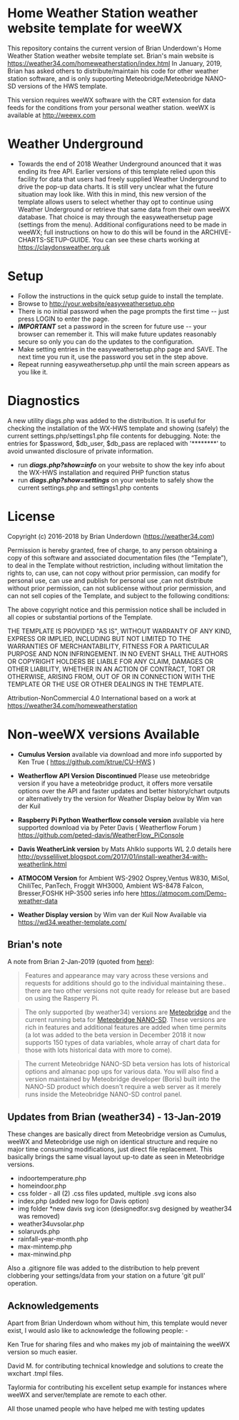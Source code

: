 ﻿# Home Weather Station weather website template for weeWX

This repository contains the current version of Brian Underdown's Home Weather Station weather website template set.
Brian's main website is https://weather34.com/homeweatherstation/index.html
In January, 2019, Brian has asked others to distribute/maintain his code for other weather station software,
and is only supporting Meteobridge/Meteobridge NANO-SD versions of the HWS template.

This version requires weeWX software with the CRT extension for data feeds for the conditions 
from your personal weather station.  weeWX is available at http://weewx.com

# Weather Underground

* Towards the end of 2018 Weather Underground anounced that it was ending its free API. Earlier versions of this template relied upon this facility for data that users had freely supplied Weather Underground to drive the pop-up data charts. It is still very unclear what the future situation may look like. With this in mind, this new version of the template allows users to select whether thay opt to continue using Weather Underground or retrieve that same data from their own weeWX database. That choice is may through the easyweathersetup page (settings from the menu). Additional configurations need to be made in weeWX; full instructions on how to do this will be found in the ARCHIVE-CHARTS-SETUP-GUIDE. You can see these charts working at https://claydonsweather.org.uk

# Setup

* Follow the instructions in the quick setup guide to install the template.
* Browse to http://your.website/easyweathersetup.php
* There is no initial password when the page prompts the first time -- just press LOGIN to enter the page.
* ***IMPORTANT*** set a password in the screen for future use -- your browser can remember it. This will 
make future updates reasonably secure so only you can do the updates to the configuration.
* Make setting entries in the easyweathersetup.php page and SAVE.  The next time you run it, use the password you set in the step above.
* Repeat running easyweathersetup.php until the main screen appears as you like it.

# Diagnostics

A new utility diags.php was added to the distribution.  It is useful for checking the installation of the WX-HWS template
and showing (safely) the current settings.php/settings1.php file contents for debugging.  Note: the entries for
$password, $db_user, $db_pass are replaced with '********' to avoid unwanted disclosure of private information.

* run ***diags.php?show=info*** on your website to show the key info about the WX-HWS installation and required PHP function status
* run ***diags.php?show=settings*** on your website to safely show the current settings.php and settings1.php contents


# License

Copyright (c) 2016-2018 by Brian Underdown (https://weather34.com)

Permission is hereby granted, free of charge, to any person obtaining a copy of this software and associated documentation files (the “Template”), to deal in the Template without restriction, including without limitation the rights to, can use, can not copy without prior permission, can modify for personal use, can use and publish for personal use ,can not distribute without prior permission, can not sublicense without prior permission, and can not sell copies of the Template, and subject to the following conditions:

The above copyright notice and this permission notice shall be included in all copies or substantial portions of the Template.

THE TEMPLATE IS PROVIDED "AS IS", WITHOUT WARRANTY OF ANY KIND, EXPRESS OR IMPLIED, INCLUDING BUT NOT LIMITED TO THE WARRANTIES OF MERCHANTABILITY, FITNESS FOR A PARTICULAR PURPOSE AND NON INFRINGEMENT. IN NO EVENT SHALL THE AUTHORS OR COPYRIGHT HOLDERS BE LIABLE FOR ANY CLAIM, DAMAGES OR OTHER LIABILITY, WHETHER IN AN ACTION OF CONTRACT, TORT OR OTHERWISE, ARISING FROM, OUT OF OR IN CONNECTION WITH THE TEMPLATE OR THE USE OR OTHER DEALINGS IN THE TEMPLATE.

Attribution-NonCommercial 4.0 International based on a work at https://weather34.com/homeweatherstation

# Non-weeWX versions Available  

* **Cumulus Version** available via download and more info supported by Ken True ( https://github.com/ktrue/CU-HWS )

* **Weatherflow API Version** **Discontinued** Please use meteobridge version if you have a meteobridge product, it offers more versatile options over the API and faster updates and better history/chart outputs or alternatively try the version for Weather Display below by Wim van der Kuil

* **Raspberry Pi Python Weatherflow console version** available via here supported download via by Peter Davis ( Weatherflow Forum )
https://github.com/peted-davis/WeatherFlow_PiConsole

* **Davis WeatherLink version** by Mats Ahlklo supports WL 2.0 details here
http://pysselilivet.blogspot.com/2017/01/install-weather34-with-weatherlink.html

* **ATMOCOM Version** for Ambient WS-2902 Osprey,Ventus W830, MiSol, ChiliTec, PanTech, Froggit WH3000, Ambient WS-8478 Falcon, Bresser,FOSHK HP-3500 series info here
https://atmocom.com/Demo-weather-data

* **Weather Display version** by Wim van der Kuil  Now Available via 
https://wd34.weather-template.com/

## Brian's note
A note from Brian 2-Jan-2019 (quoted from [here](https://www.wxforum.net/index.php?topic=29817.msg366998#msg366998)):

>Features and appearance may vary across these versions and requests for additions should go to the individual maintaining these.. there are two other versions not quite ready for release but are based on using the Rasperry Pi.

>The only supported (by weather34) versions are [Meteobridge](https://www.meteobridge.com/wiki/index.php/Home) and the current running beta for [Meteobridge NANO-SD](https://www.meteobridge.com/wiki/index.php/Meteobridge_NANO_SD). 
These versions are rich in features and additional features are added when time permits 
(a lot was added to the beta version in December 2018 it now supports 150 types of data variables,
whole array of chart data for those with lots historical data with more to come). 

>The current Meteobridge NANO-SD beta version has lots of historical options and almanac pop ups for various data.
You will also find a version maintained by Meteobridge developer (Boris) built into the NANO-SD product which doesn't require a web server as it merely runs inside the Meteobridge NANO-SD control panel.

## Updates from Brian (weather34) - 13-Jan-2019

These changes are basically direct from Meteobridge version as Cumulus, weeWX and Meteobridge
use nigh on identical structure and require no major time consuming modifications, just direct file replacement.
This basically brings the same visual layout up-to date as seen in Meteobridge versions.

- indoortemperature.php
- homeindoor.php
- css folder - all (2) .css files updated, multiple .svg icons also
- index.php (added new logo for Davis option)
- img folder *new davis svg icon (designedfor.svg designed by weather34 was removed)
- weather34uvsolar.php
- solaruvds.php
- rainfall-year-month.php
- max-mintemp.php
- max-minwind.php

Also a .gitignore file was added to the distribution to help prevent clobbering your settings/data from your station on a future 
'git pull' operation.

## Acknowledgements

Apart from Brian Underdown whom without him, this template would never exist, I would aslo like to acknowledge the following people: -

Ken True for sharing files and who makes my job of maintaining the weeWX version so much easier.

David M. for contributing technical knowledge and solutions to create the wxchart .tmpl files.

Taylormia for contributing his excellent setup example for instances where weeWX and server/template are remote to each other.

All those unamed people who have helped me with testing updates
 
